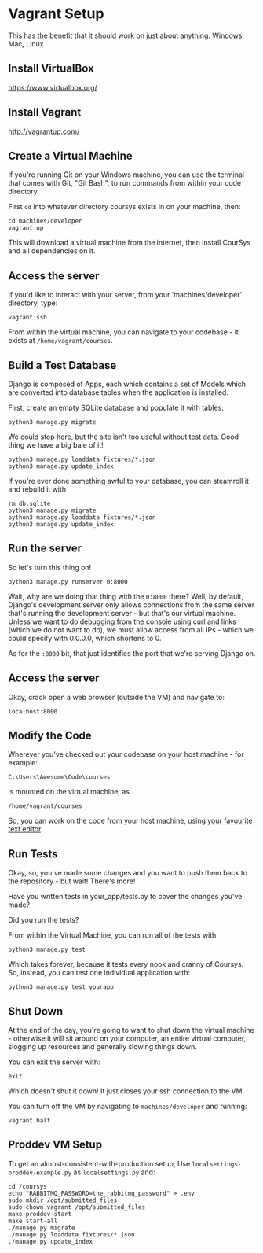 # Vagrant Setup

This has the benefit that it should work on just about anything: Windows, Mac, Linux.

## Install VirtualBox

https://www.virtualbox.org/

## Install Vagrant

http://vagrantup.com/

## Create a Virtual Machine 

If you're running Git on your Windows machine, you can use the terminal
that comes with Git, "Git Bash", to run commands from within your code
directory. 

First `cd` into whatever directory coursys exists in on your machine, then: 

    cd machines/developer
    vagrant up

This will download a virtual machine from the internet, then install CourSys
and all dependencies on it. 

## Access the server

If you'd like to interact with your server, from your 'machines/developer'
directory, type:

    vagrant ssh

From within the virtual machine, you can navigate to your codebase - 
it exists at `/home/vagrant/courses`.

## Build a Test Database

Django is composed of Apps, each which contains a set of Models which are
converted into database tables when the application is installed. 

First, create an empty SQLite database and populate it with tables:

    python3 manage.py migrate

We could stop here, but the site isn't too useful without test data. Good thing
we have a big bale of it! 

    python3 manage.py loaddata fixtures/*.json
    python3 manage.py update_index

If you're ever done something awful to your database, you can steamroll it
and rebuild it with 

    rm db.sqlite
    python3 manage.py migrate
    python3 manage.py loaddata fixtures/*.json
    python3 manage.py update_index

## Run the server

So let's turn this thing on! 

    python3 manage.py runserver 0:8000

Wait, why are we doing that thing with the `0:8000` there? Well, by default, 
Django's development server only allows connections from the same server
that's running the development server - but that's our virtual machine. 
Unless we want to do debugging from the console using curl and links (which
we do not want to do), we must allow access from all IPs - which we could
specify with 0.0.0.0, which shortens to 0. 

As for the `:8000` bit, that just identifies the port that we're serving 
Django on. 

## Access the server

Okay, crack open a web browser (outside the VM) and navigate to:

    localhost:8000

## Modify the Code

Wherever you've checked out your codebase on your host machine - for example:

    C:\Users\Awesome\Code\courses

is mounted on the virtual machine, as 

    /home/vagrant/courses

So, you can work on the code from your host machine, using
[your favourite text editor](http://www.vim.org/index.php). 

## Run Tests

Okay, so, you've made some changes and you want to push them back to the
repository - but wait! There's more! 

Have you written tests in your_app/tests.py to cover the changes you've made?

Did you run the tests? 

From within the Virtual Machine, you can run all of the tests with 

    python3 manage.py test

Which takes forever, because it tests every nook and cranny of Coursys. So,
instead, you can test one individual application with: 

    python3 manage.py test yourapp

## Shut Down

At the end of the day, you're going to want to shut down the virtual machine -
otherwise it will sit around on your computer, an entire virtual computer, 
slogging up resources and generally slowing things down. 

You can exit the server with:

    exit

Which doesn't shut it down! It just closes your ssh connection to the VM.

You can turn off the VM by navigating to `machines/developer` and running:

    vagrant halt

## Proddev VM Setup

To get an almost-consistent-with-production setup, Use `localsettings-proddev-example.py` as `localsettings.py` and:
```shell
cd /coursys
echo "RABBITMQ_PASSWORD=the_rabbitmq_password" > .env
sudo mkdir /opt/submitted_files
sudo chown vagrant /opt/submitted_files
make proddev-start
make start-all
./manage.py migrate
./manage.py loaddata fixtures/*.json
./manage.py update_index
```